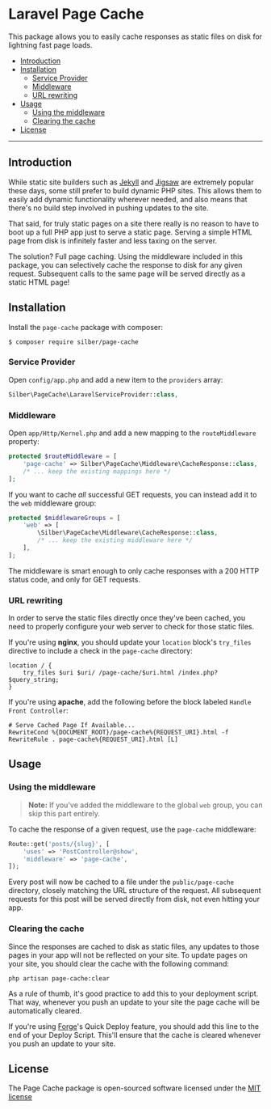 # Laravel Page Cache

This package allows you to easily cache responses as static files on disk for lightning fast page loads.

- [Introduction](#introduction)
- [Installation](#installation)
  - [Service Provider](#service-provider)
  - [Middleware](#middleware)
  - [URL rewriting](#url-rewriting)
- [Usage](#usage)
  - [Using the middleware](#using-the-middleware)
  - [Clearing the cache](#clearing-the-cache)
- [License](#license)

---

## Introduction

While static site builders such as [Jekyll](https://jekyllrb.com/) and [Jigsaw](http://jigsaw.tighten.co/) are extremely popular these days, some still prefer to build dynamic PHP sites. This allows them to easily add dynamic functionality wherever needed, and also means that there's no build step involved in pushing updates to the site.

That said, for truly static pages on a site there really is no reason to have to boot up a full PHP app just to serve a static page. Serving a simple HTML page from disk is infinitely faster and less taxing on the server.

The solution? Full page caching. Using the middleware included in this package, you can selectively cache the response to disk for any given request. Subsequent calls to the same page will be served directly as a static HTML page!

## Installation

Install the `page-cache` package with composer:

```
$ composer require silber/page-cache
```

### Service Provider

Open `config/app.php` and add a new item to the `providers` array:

```php
Silber\PageCache\LaravelServiceProvider::class,
```

### Middleware

Open `app/Http/Kernel.php` and add a new mapping to the `routeMiddleware` property:

```php
protected $routeMiddleware = [
    'page-cache' => Silber\PageCache\Middleware\CacheResponse::class,
    /* ... keep the existing mappings here */
];
```

If you want to cache _all_ successful GET requests, you can instead add it to the `web` middleware group:

```php
protected $middlewareGroups = [
    'web' => [
        \Silber\PageCache\Middleware\CacheResponse::class,
        /* ... keep the existing middleware here */
    ],
];
```

The middleware is smart enough to only cache responses with a 200 HTTP status code, and only for GET requests.

### URL rewriting

In order to serve the static files directly once they've been cached, you need to properly configure your web server to check for those static files.

If you're using **nginx**, you should update your `location` block's `try_files` directive to include a check in the `page-cache` directory:

```nginxconf
location / {
    try_files $uri $uri/ /page-cache/$uri.html /index.php?$query_string;
}
```

If you're using **apache**, add the following before the block labeled `Handle Front Controller`:

```apacheconf
# Serve Cached Page If Available...
RewriteCond %{DOCUMENT_ROOT}/page-cache%{REQUEST_URI}.html -f
RewriteRule . page-cache%{REQUEST_URI}.html [L]
```

## Usage

### Using the middleware

> **Note:** If you've added the middleware to the global `web` group, you can skip this part entirely.

To cache the response of a given request, use the `page-cache` middleware:

```php
Route::get('posts/{slug}', [
    'uses' => 'PostController@show',
    'middleware' => 'page-cache',
]);
```

Every post will now be cached to a file under the `public/page-cache` directory, closely matching the URL structure of the request. All subsequent  requests for this post will be served directly from disk, not even hitting your app.

### Clearing the cache

Since the responses are cached to disk as static files, any updates to those pages in your app will not be reflected on your site. To update pages on your site, you should clear the cache with the following command:

```
php artisan page-cache:clear
```

As a rule of thumb, it's good practice to add this to your deployment script. That way, whenever you push an update to your site the page cache will be automatically cleared.

If you're using [Forge](https://forge.laravel.com)'s Quick Deploy feature, you should add this line to the end of your Deploy Script. This'll ensure that the cache is cleared whenever you push an update to your site.

## License

The Page Cache package is open-sourced software licensed under the [MIT license](http://opensource.org/licenses/MIT)
